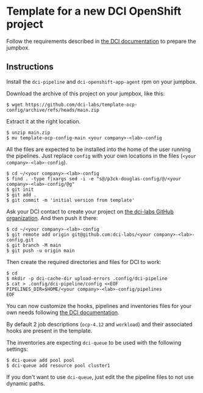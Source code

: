 # Template for a new DCI OpenShift project

Follow the requirements described in [the DCI
documentation](https://docs.distributed-ci.io/dci-openshift-agent/#systems-requirements)
to prepare the jumpbox.

## Instructions

Install the `dci-pipeline` and `dci-openshift-app-agent` rpm on your jumpbox.

Download the archive of this project on your jumpbox, like this:

```ShellSession
$ wget https://github.com/dci-labs/template-ocp-config/archive/refs/heads/main.zip
```

Extract it at the right location.

```ShellSession
$ unzip main.zip
$ mv template-ocp-config-main <your company>-<lab>-config
```

All the files are expected to be installed into the home of the user
running the pipelines. Just replace `config` with your own locations
in the files (`<your company>-<lab>-config`).

```ShellSession
$ cd ~/<your company>-<lab>-config
$ find . -type f|xargs sed -i -e "s@/p3ck-douglas-config/@/<your company>-<lab>-config/@g"
$ git init
$ git add .
$ git commit -m 'initial version from template'
```

Ask your DCI contact to create your project on [the dci-labs GitHub
organization](https://github.com/dci-labs). And then push it there:

```ShellSession
$ cd ~/<your company>-<lab>-config
$ git remote add origin git@github.com:dci-labs/<your company>-<lab>-config.git
$ git branch -M main
$ git push -u origin main
```

Then create the required directories and files for DCI to work:

```ShellSession
$ cd
$ mkdir -p dci-cache-dir upload-errors .config/dci-pipeline
$ cat > .config/dci-pipeline/config <<EOF
PIPELINES_DIR=$HOME/<your company>-<lab>-config/pipelines
EOF
```

You can now customize the hooks, pipelines and inventories files for
your own needs following [the DCI documentation](https://docs.distributed-ci.io/).

By default 2 job descriptions (`ocp-4.12` and `workload`) and their
associated hooks are present in the template.

The inventories are expecting `dci-queue` to be used with the
following settings:

```ShellSession
$ dci-queue add pool pool
$ dci-queue add resource pool cluster1
```

If you don't want to use `dci-queue`, just edit the the pipeline files
to not use dynamic paths.
